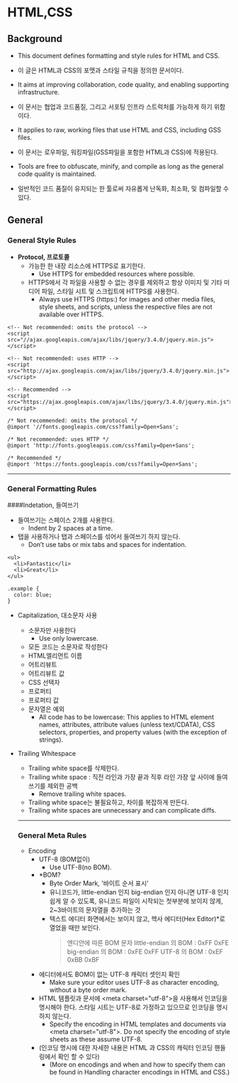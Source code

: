 # HTML,CSS

## Background

- This document defines formatting and style rules for HTML and CSS.
- 이 글은 HTML과 CSS의 포맷과 스타일 규칙을 정의한 문서이다.

- It aims at improving collaboration, code quality, and enabling supporting infrastructure.
- 이 문서는 협업과 코드품질, 그리고 서포팅 인프라 스트럭처를 가능하게 하기 위함이다.

- It applies to raw, working files that use HTML and CSS, including GSS files.
- 이 문서는 로우파일, 워킹파일(GSS파일을 포함한 HTML과 CSS)에 적용된다.

- Tools are free to obfuscate, minify, and compile as long as the general code quality is maintained.
- 일반적인 코드 품질이 유지되는 한 툴로써 자유롭게 난독화, 최소화, 및 컴파일할 수 있다.

## General

### General Style Rules

- **Protocol, 프로토콜**
  - 가능한 한 내장 리소스에 HTTPS로 표기한다.
    - Use HTTPS for embedded resources where possible.
  - HTTPS에서 각 파일을 사용할 수 없는 경우를 제외하고 항상 이미지 및 기타 미디어 파일, 스타일 시트 및 스크립트에 HTTPS를 사용한다.
    - Always use HTTPS (https:) for images and other media files, style sheets, and scripts, unless the respective files are not available over HTTPS.

```
<!-- Not recommended: omits the protocol -->
<script src="//ajax.googleapis.com/ajax/libs/jquery/3.4.0/jquery.min.js"></script>

<!-- Not recommended: uses HTTP -->
<script src="http://ajax.googleapis.com/ajax/libs/jquery/3.4.0/jquery.min.js"></script>

<!-- Recommended -->
<script src="https://ajax.googleapis.com/ajax/libs/jquery/3.4.0/jquery.min.js"></script>
```

```
/* Not recommended: omits the protocol */
@import '//fonts.googleapis.com/css?family=Open+Sans';

/* Not recommended: uses HTTP */
@import 'http://fonts.googleapis.com/css?family=Open+Sans';

/* Recommended */
@import 'https://fonts.googleapis.com/css?family=Open+Sans';
```

---

### General Formatting Rules

####Indetation, 들여쓰기

- 들여쓰기는 스페이스 2개를 사용한다.
  - Indent by 2 spaces at a time.
- 탭을 사용하거나 탭과 스페이스를 섞어서 들여쓰기 하지 않는다.
  - Don’t use tabs or mix tabs and spaces for indentation.

```
<ul>
  <li>Fantastic</li>
  <li>Great</li>
</ul>
```

```
.example {
  color: blue;
}
```

- Capitalization, 대소문자 사용

  - 소문자만 사용한다
    - Use only lowercase.
  - 모든 코드는 소문자로 작성한다
  - HTML엘리먼트 이름
  - 어트리뷰트
  - 어트리뷰트 값
  - CSS 선택자
  - 프로퍼티
  - 프로퍼티 값
  - 문자열은 예외
    - All code has to be lowercase: This applies to HTML element names, attributes, attribute values (unless text/CDATA), CSS selectors, properties, and property values (with the exception of strings).

- Trailing Whitespace

  - Trailing white space를 삭제한다.
  - Trailing white space : 직전 라인과 가장 끝과 직후 라인 가장 앞 사이에 들여쓰기를 제외한 공백
    - Remove trailing white spaces.
  - Trailing white space는 불필요하고, 차이를 복잡하게 만든다.
  - Trailing white spaces are unnecessary and can complicate diffs.

  ***

  ### General Meta Rules

  - Encoding
    - UTF-8 (BOM없이)
      - Use UTF-8(no BOM).
    - \*BOM?
      - Byte Order Mark, '바이트 순서 표시'
      - 유니코드가, little-endian 인지 big-endian 인지 아니면 UTF-8 인지 쉽게 알 수 있도록, 유니코드 파일이 시작되는 첫부분에 보이지 않게, 2~3바이트의 문자열을 추가하는 것
      - 텍스트 에디터 화면에서는 보이지 않고, 헥사 에디터(Hex Editor)\*로 열었을 때만 보인다.
        > 엔디안에 따른 BOM 문자
        > little-endian 의 BOM : 0xFF 0xFE
        > big-endian 의 BOM : 0xFE 0xFF
        > UTF-8 의 BOM : 0xEF 0xBB 0xBF
    - 에디터에서도 BOM이 없는 UTF-8 캐릭터 셋인지 확인
      - Make sure your editor uses UTF-8 as character encoding, without a byte order mark.
    - HTML 템플릿과 문서에 \<meta charset="utf-8"\>을 사용해서 인코딩을 명시해야 한다. 스타일 시트는 UTF-8로 가정하고 있으므로 인코딩을 명시하지 않는다.
      - Specify the encoding in HTML templates and documents via \<meta charset="utf-8"\>. Do not specify the encoding of style sheets as these assume UTF-8.
    - (인코딩 명시에 대한 자세한 내용은 HTML 과 CSS의 캐릭터 인코딩 핸들링에서 확인 할 수 있다)
      - (More on encodings and when and how to specify them can be found in Handling character encodings in HTML and CSS.)
